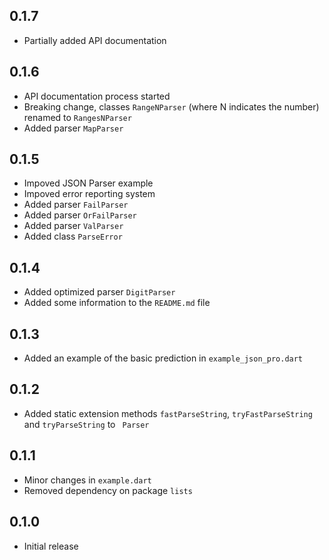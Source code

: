 ## 0.1.7

- Partially added API documentation

## 0.1.6

- API documentation process started
- Breaking change, classes `RangeNParser` (where N indicates the number) renamed to `RangesNParser`
- Added parser `MapParser`

## 0.1.5

- Impoved JSON Parser example
- Impoved error reporting system
- Added parser `FailParser`
- Added parser `OrFailParser`
- Added parser `ValParser`
- Added class `ParseError`

## 0.1.4

- Added optimized parser `DigitParser`
- Added some information to the `README.md` file

## 0.1.3

- Added an example of the basic prediction in `example_json_pro.dart`

## 0.1.2

- Added static extension methods `fastParseString`, `tryFastParseString` and `tryParseString` to ` Parser`

## 0.1.1

- Minor changes in `example.dart`
- Removed dependency on package `lists`

## 0.1.0

- Initial release
